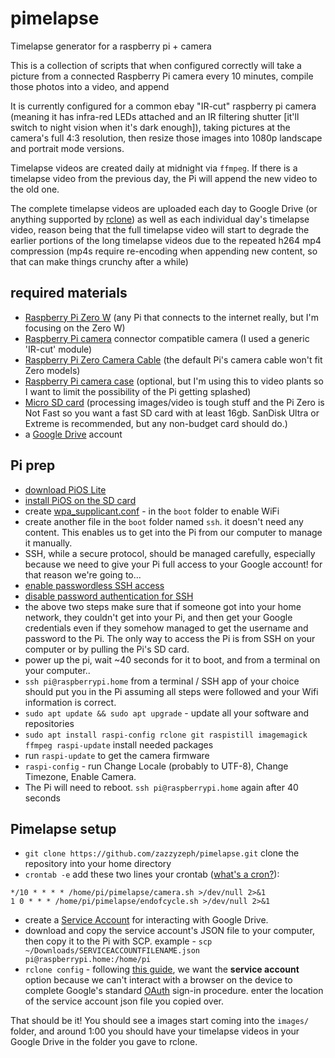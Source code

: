 # pimelapse
Timelapse generator for a raspberry pi + camera

This is a collection of scripts that when configured correctly will take a picture from a connected Raspberry Pi camera every 10 minutes, compile those photos into a video, and append 

It is currently configured for a common ebay "IR-cut" raspberry pi camera (meaning it has infra-red LEDs attached and an IR filtering shutter [it'll switch to night vision when it's dark enough]), taking pictures at the camera's full 4:3 resolution, then resize those images into 1080p landscape and portrait mode versions.

Timelapse videos are created daily at midnight via `ffmpeg`. If there is a timelapse video from the previous day, the Pi will append the new video to the old one.

The complete timelapse videos are uploaded each day to Google Drive (or anything supported by [rclone](https://rclone.org/)) as well as each individual day's timelapse video, reason being that the full timelapse video will start to degrade the earlier portions of the long timelapse videos due to the repeated h264 mp4 compression (mp4s require re-encoding when appending new content, so that can make things crunchy after a while)

## required materials
- [Raspberry Pi Zero W](https://www.adafruit.com/product/3400) (any Pi that connects to the internet really, but I'm focusing on the Zero W)
- [Raspberry Pi camera](https://www.ebay.com/sch/i.html?_from=R40&_trksid=p2380057.m570.l1313&_nkw=ir+cut+raspberry+pi&_sacat=0) connector compatible camera (I used a generic 'IR-cut' module)
- [Raspberry Pi Zero Camera Cable](https://www.adafruit.com/product/3157) (the default Pi's camera cable won't fit Zero models)
- [Raspberry Pi camera case](https://www.adafruit.com/product/3446) (optional, but I'm using this to video plants so I want to limit the possibility of the Pi getting splashed)
- [Micro SD card](https://www.adafruit.com/product/2693) (processing images/video is tough stuff and the Pi Zero is Not Fast so you want a fast SD card with at least 16gb. SanDisk Ultra or Extreme is recommended, but any non-budget card should do.)
- a [Google Drive](https://drive.google.com) account

## Pi prep
- [download PiOS Lite](https://www.raspberrypi.org/downloads/raspberry-pi-os/) 
- [install PiOS on the SD card](https://www.raspberrypi.org/documentation/installation/installing-images/README.md)
- create [wpa_supplicant.conf](https://www.raspberrypi.org/documentation/configuration/wireless/headless.md) - in the `boot` folder to enable WiFi
- create another file in the `boot` folder named `ssh`. it doesn't need any content. This enables us to get into the Pi from our computer to manage it manually. 
- SSH, while a secure protocol, should be managed carefully, especially because we need to give your Pi full access to your Google account! for that reason we're going to...
- [enable passwordless SSH access](https://www.raspberrypi.org/documentation/remote-access/ssh/passwordless.md)
- [disable password authentication for SSH](https://www.hostgator.com/help/article/how-to-disable-password-authentication-for-ssh)
- the above two steps make sure that if someone got into your home network, they couldn't get into your Pi, and then get your Google credentials even if they somehow managed to get the username and password to the Pi. The only way to access the Pi is from SSH on your computer or by pulling the Pi's SD card.
- power up the pi, wait ~40 seconds for it to boot, and from a terminal on your computer..
- `ssh pi@raspberrypi.home` from a terminal / SSH app of your choice should put you in the Pi assuming all steps were followed and your Wifi information is correct.
- `sudo apt update && sudo apt upgrade` - update all your software and repositories
- `sudo apt install raspi-config rclone git raspistill imagemagick ffmpeg raspi-update` install needed packages
- run `raspi-update` to get the camera firmware
- `raspi-config` - run Change Locale (probably to UTF-8), Change Timezone, Enable Camera.
- The Pi will need to reboot. `ssh pi@raspberrypi.home` again after 40 seconds

## Pimelapse setup
- `git clone https://github.com/zazzyzeph/pimelapse.git` clone the repository into your home directory
- `crontab -e` add these two lines your crontab ([what's a cron?](https://www.raspberrypi.org/documentation/linux/usage/cron.md)):
```
*/10 * * * * /home/pi/pimelapse/camera.sh >/dev/null 2>&1
1 0 * * * /home/pi/pimelapse/endofcycle.sh >/dev/null 2>&1
```
- create a [Service Account](https://developers.google.com/identity/protocols/oauth2/service-account#creatinganaccount) for interacting with Google Drive.
- download and copy the service account's JSON file to your computer, then copy it to the Pi with SCP. example - `scp ~/Downloads/SERVICEACCOUNTFILENAME.json pi@raspberrypi.home:/home/pi`
- `rclone config` - following [this guide](https://rclone.org/drive/), we want the **service account** option because we can't  interact with a browser on the device to complete Google's standard [OAuth](https://en.wikipedia.org/wiki/OAuth) sign-in procedure. enter the location of the service account json file you copied over. 

That should be it! You should see a images start coming into the `images/` folder, and around 1:00 you should have your timelapse videos in your Google Drive in the folder you gave to rclone.